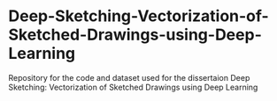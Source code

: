 # Deep-Sketching-Vectorization-of-Sketched-Drawings-using-Deep-Learning
Repository for the code and dataset used for the dissertaion Deep Sketching: Vectorization of Sketched Drawings using Deep Learning
